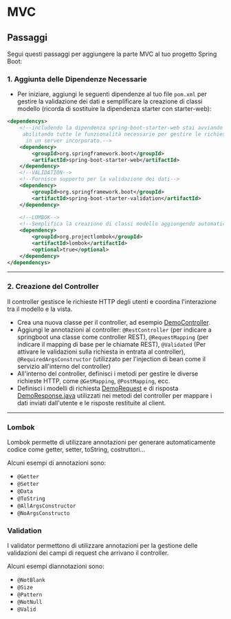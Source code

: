 # MVC

## Passaggi

Segui questi passaggi per aggiungere la parte MVC al tuo progetto Spring Boot:

### 1. Aggiunta delle Dipendenze Necessarie

- Per iniziare, aggiungi le seguenti dipendenze al tuo file `pom.xml` per gestire la validazione dei dati e semplificare la creazione di classi modello (ricorda di sostituire la dipendenza starter con starter-web):

```xml
<dependencys>
    <!--includendo la dipendenza spring-boot-starter-web stai avviando lo sviluppo di un'applicazione web basata su Spring Boot
     abilitando tutte le funzionalità necessarie per gestire le richieste HTTP, le risposte e l'esecuzione dell'applicazione web
      in un server incorporato.-->
    <dependency>
        <groupId>org.springframework.boot</groupId>
        <artifactId>spring-boot-starter-web</artifactId>
    </dependency>
    <!--VALIDATION-->
    <!--Fornisce supporto per la validazione dei dati-->
    <dependency>
        <groupId>org.springframework.boot</groupId>
        <artifactId>spring-boot-starter-validation</artifactId>
    </dependency>
    
    <!--LOMBOK-->
    <!--Semplifica la creazione di classi modello aggiungendo automaticamente getter, setter e altri metodi-->
    <dependency>
        <groupId>org.projectlombok</groupId>
        <artifactId>lombok</artifactId>
        <optional>true</optional>
    </dependency>
</dependencys>
```
***
### 2. Creazione del Controller
Il controller gestisce le richieste HTTP degli utenti e coordina l'interazione tra il modello e la vista.

- Crea una nuova classe per il controller, ad esempio [DemoController](..%2Fsrc%2Fmain%2Fjava%2Fit%2Fkrisopea%2Fspringcors%2Fcontroller%2FDemoController.java).
- Aggiungi le annotazioni al controller: `@RestController` (per indicare a springboot una classe come controller REST), `@RequestMapping` (per indicare il mapping di base per le chiamate REST), `@Validated` (Per attivare le validazioni sulla richiesta in entrata al controller), `@RequiredArgsConstructor` (utilizzato per l'injection di bean come il servizio all'interno del controller)
- All'interno del controller, definisci i metodi per gestire le diverse richieste HTTP, come `@GetMapping`, `@PostMapping`, ecc.
- Definisci i modelli di richiesta [DemoRequest](..%2Fsrc%2Fmain%2Fjava%2Fit%2Fkrisopea%2Fspringcors%2Fcontroller%2Fmodel%2FDemoRequest.java) e di risposta [DemoResponse.java](..%2Fsrc%2Fmain%2Fjava%2Fit%2Fkrisopea%2Fspringcors%2Fcontroller%2Fmodel%2FDemoResponse.java) utilizzati nei metodi del controller per mappare i dati inviati dall'utente e le risposte restituite al client.
***

### Lombok
Lombok permette di utilizzare annotazioni per generare automaticamente codice come getter, setter, toString, costruttori...

Alcuni esempi di annotazioni sono:
- `@Getter`
- `@Setter`
- `@Data`
- `@ToString`
- `@AllArgsConstructor`
- `@NoArgsConstructo`

### Validation
I validator permettono di utilizzare annotazioni per la gestione delle validazioni dei campi di request che arrivano il controller.

Alcuni esempi diannotazioni sono:
- `@NotBlank`
- `@Size`
- `@Pattern`
- `@NotNull`
- `@Valid`